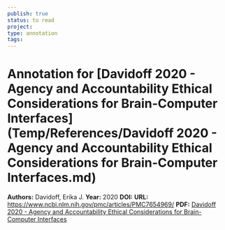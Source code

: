 ```yaml
---
publish: true
status: to read
project:
type: annotation
tags:
---
```

# Annotation for [Davidoff 2020 - Agency and Accountability Ethical Considerations for Brain-Computer Interfaces](Temp/References/Davidoff 2020 - Agency and Accountability Ethical Considerations for Brain-Computer Interfaces.md)

**Authors:** Davidoff, Erika J.
**Year:** 2020
**DOI:** 
**URL:** https://www.ncbi.nlm.nih.gov/pmc/articles/PMC7654969/
**PDF:** [Davidoff 2020 - Agency and Accountability Ethical Considerations for Brain-Computer Interfaces](Papers/PDFs/Davidoff%202020%20-%20Agency%20and%20Accountability%20Ethical%20Considerations%20for%20Brain-Computer%20Interfaces.pdf)

